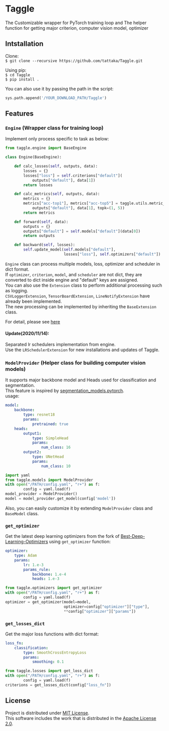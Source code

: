 Taggle
=====

The Customizable wrapper for PyTorch training loop and The helper function for getting major criterion, computer vision model, optimizer

## Intstallation
Clone:  
`$ git clone --recursive https://github.com/tattaka/Taggle.git`

Using pip:  
`$ cd Taggle`  
`$ pip install .`

You can also use it by passing the path in the script:
```python
sys.path.append('/YOUR_DOWNLOAD_PATH/Taggle')
```

## Features

### `Engine` (Wrapper class for training loop)
Implement only process specific to task as below:

```python
from taggle.engine import BaseEngine

class Engine(BaseEngine):

    def calc_losses(self, outputs, data):
        losses = {}
        losses["loss"] = self.criterions["default"](
            outputs["default"], data[1])
        return losses

    def calc_metrics(self, outputs, data):
        metrics = {}
        metrics["acc-top1"], metrics["acc-top5"] = taggle.utils.metric_functions.accuracy(
            outputs["default"], data[1], topk=(1, 5))
        return metrics

    def forward(self, data):
        outputs = {}
        outputs["default"] = self.models["default"](data[0])
        return outputs

    def backward(self, losses):
        self.update_model(self.models["default"],
                          losses["loss"], self.optimizers["default"])
```
`Engine` class can process multiple models, loss, optimizer and scheduler in dict format.  
If `optimizer`, `criterion`, `model`, and `scheduler` are not dict, they are converted to dict inside engine and "default" keys are assigned.  
You can also use the `Extension` class to perform additional processing such as logging.  
`CSVLoggerExtension`, `TensorBoardExtension`, `LineNotifyExtension` have already been implemented.  
The new processing can be implemented by inheriting the `BaseExtension` class.  

For detail, please see [here](https://github.com/tattaka/Taggle/blob/master/example/train_mnist_example.py)

#### Update(2020/11/14): 
Separated lr schedulers implementation from engine.  
Use the `LRSchedulerExtension` for new installations and updates of Taggle.  


### `ModelProvider` (Helper class for building computer vision models)
It supports major backbone model and Heads used for classification and segmentation.   
This feature is inspired by [segmentation_models.pytorch](https://github.com/qubvel/segmentation_models.pytorch).  
usage:
```yaml example.yaml
model:
    backbone: 
        type: resnet18
        params:
            pretrained: true
    heads:
        output1: 
            type: SimpleHead
            params:
                num_class: 16
        output2: 
            type: UNetHead
            params:
                num_class: 10
```
```python
import yaml
from taggle.models import ModelProvider
with open("/PATH/config.yaml", "r+") as f:
        config = yaml.load(f)
model_provider = ModelProvider()
model = model_provider.get_model(config['model'])
```
Also, you can easily customize it by extending `ModelProvider` class and `BaseModel` class.

### `get_optimizer` 
Get the latest deep learning optimizers from the fork of [Best-Deep-Learning-Optimizers](https://github.com/lessw2020/Best-Deep-Learning-Optimizers) using `get_optimizer` function:
``` yaml
optimizer: 
    type: Adam
    params:
        lr: 1.e-3
        params_rule:
            backbone: 1.e-4
            heads: 1.e-3
```

```python
from taggle.optimizers import get_optimizer
with open("/PATH/config.yaml", "r+") as f:
        config = yaml.load(f)
optimizer = get_optimizer(model=model, 
                          optimizer=config["optimizer"]["type"], 
                          **config["optimizer"]["params"])
```

### `get_losses_dict`
Get the major loss functions with dict format:
```yaml
loss_fn:
    classification:
        type: SmoothCrossEntropyLoss
        params: 
            smoothing: 0.1
```

``` python
from taggle.losses import get_loss_dict
with open("/PATH/config.yaml", "r+") as f:
        config = yaml.load(f)
criterions = get_losses_dict(config["loss_fn"])
```

## License
Project is distributed under [MIT License](https://github.com/tattaka/Taggle/blob/master/LICENSE).  
This software includes the work that is distributed in the [Apache License 2.0](http://www.apache.org/licenses/LICENSE-2.0).